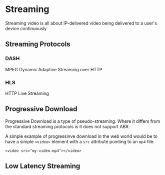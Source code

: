 # Streaming

Streaming video is all about IP-delivered video being delivered to a user's device continuously

## Streaming Protocols

### DASH

MPEG Dynamic Adaptive Streaming over HTTP

### HLS

HTTP Live Streaming

## Progressive Download

Progressive Download is a type of pseudo-streaming. Where it differs from the standard streaming protocols is it does not support ABR.

A simple example of progressinve download in the web world would be to have a simple `<video>` element with a `src` attribute pointing to an `mp4` file:

```
<video src="my-video.mp4"></video>
```

## Low Latency Streaming